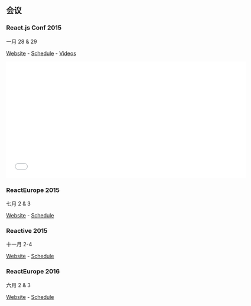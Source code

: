 ##  会议
### React.js Conf 2015
一月 28 & 29

[Website](http://conf.reactjs.com/) - [Schedule](http://conf.reactjs.com/schedule.html) - [Videos](https://www.youtube-nocookie.com/playlist?list=PLb0IAmt7-GS1cbw4qonlQztYV1TAW0sCr)

<iframe width="650" height="315" src="//www.youtube-nocookie.com/embed/KVZ-P-ZI6W4?list=PLb0IAmt7-GS1cbw4qonlQztYV1TAW0sCr" frameborder="0" allowfullscreen></iframe>

### ReactEurope 2015
七月 2 & 3

[Website](http://www.react-europe.org/) - [Schedule](http://www.react-europe.org/#schedule)

### Reactive 2015
十一月 2-4

[Website](https://reactive2015.com/) - [Schedule](https://reactive2015.com/schedule_speakers.html#schedule)

### ReactEurope 2016
六月 2 & 3

[Website](http://www.react-europe.org/) - [Schedule](http://www.react-europe.org/#schedule)